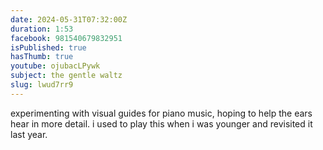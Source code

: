 ```yaml
---
date: 2024-05-31T07:32:00Z
duration: 1:53
facebook: 981540679832951
isPublished: true
hasThumb: true
youtube: ojubacLPywk
subject: the gentle waltz
slug: lwud7rr9
---
```

experimenting with visual guides for piano music, hoping to help the ears hear in more detail. i used to play this when i was younger and revisited it last year.
